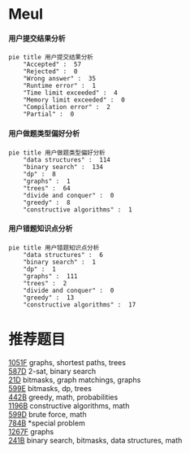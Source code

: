 # Meul

<!-- tabs:start -->



#### **用户提交结果分析**

```mermaid
pie title 用户提交结果分析
    "Accepted" :  57
    "Rejected" :  0
    "Wrong answer" :  35
    "Runtime error" :  1
    "Time limit exceeded" :  4
    "Memory limit exceeded" :  0
    "Compilation error" :  2
    "Partial" :  0
```

#### **用户做题类型偏好分析**

```mermaid
pie title 用户做题类型偏好分析
    "data structures" :  114
    "binary search" :  134
    "dp" :  8
    "graphs" :  1
    "trees" :  64
    "divide and conquer" :  0
    "greedy" :  8
    "constructive algorithms" :  1
```
#### **用户错题知识点分析**

```mermaid
pie title 用户错题知识点分析
    "data structures" :  6
    "binary search" :  1
    "dp" :  1
    "graphs" :  111
    "trees" :  2
    "divide and conquer" :  0
    "greedy" :  13
    "constructive algorithms" :  17
```



<!-- tabs:end -->
# 推荐题目
[1051F](https://codeforces.com/contest/1051/problem/F)		graphs,
                        shortest paths,
                        trees		  
[587D](https://codeforces.com/contest/587/problem/D)		2-sat,
                        binary search		  
[21D](https://codeforces.com/contest/21/problem/D)		bitmasks,
                        graph matchings,
                        graphs		  
[599E](https://codeforces.com/contest/599/problem/E)		bitmasks,
                        dp,
                        trees		  
[442B](https://codeforces.com/contest/442/problem/B)		greedy,
                        math,
                        probabilities		  
[1196B](https://codeforces.com/contest/1196/problem/B)		constructive algorithms,
                        math		  
[599D](https://codeforces.com/contest/599/problem/D)		brute force,
                        math		  
[784B](https://codeforces.com/contest/784/problem/B)		*special problem		  
[1267F](https://codeforces.com/contest/1267/problem/F)		graphs		  
[241B](https://codeforces.com/contest/241/problem/B)		binary search,
                        bitmasks,
                        data structures,
                        math		  

